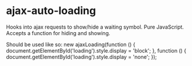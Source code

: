 ajax-auto-loading
=================

Hooks into ajax requests to show/hide a waiting symbol. Pure JavaScript. Accepts a function for hiding and showing. 

Should be used like so:
    new ajaxLoading(function () {
            document.getElementById('loading').style.display = 'block';
        }, function () {
            document.getElementById('loading').style.display = 'none'; 
        });
